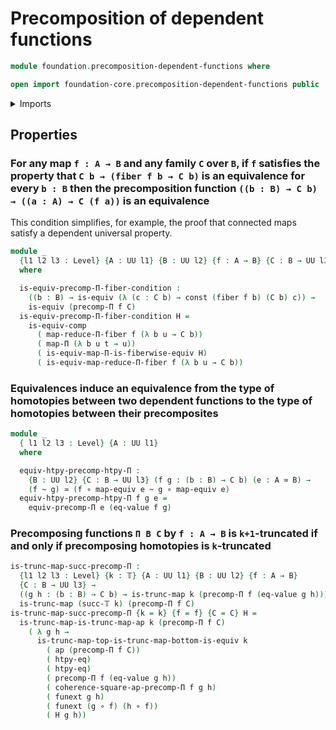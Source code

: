 # Precomposition of dependent functions

```agda
module foundation.precomposition-dependent-functions where

open import foundation-core.precomposition-dependent-functions public
```

<details><summary>Imports</summary>

```agda
open import foundation.action-on-identifications-dependent-functions
open import foundation.action-on-identifications-functions
open import foundation.dependent-pair-types
open import foundation.dependent-universal-property-equivalences
open import foundation.function-extensionality
open import foundation.truncation-levels
open import foundation.universal-property-fibers-of-maps
open import foundation.universe-levels

open import foundation-core.coherently-invertible-maps
open import foundation-core.constant-maps
open import foundation-core.equivalences
open import foundation-core.fibers-of-maps
open import foundation-core.function-types
open import foundation-core.functoriality-dependent-function-types
open import foundation-core.homotopies
open import foundation-core.identity-types
open import foundation-core.path-split-maps
open import foundation-core.transport-along-identifications
open import foundation-core.truncated-maps
```

</details>

## Properties

### For any map `f : A → B` and any family `C` over `B`, if `f` satisfies the property that `C b → (fiber f b → C b)` is an equivalence for every `b : B` then the precomposition function `((b : B) → C b) → ((a : A) → C (f a))` is an equivalence

This condition simplifies, for example, the proof that connected maps satisfy a
dependent universal property.

```agda
module _
  {l1 l2 l3 : Level} {A : UU l1} {B : UU l2} {f : A → B} {C : B → UU l3}
  where

  is-equiv-precomp-Π-fiber-condition :
    ((b : B) → is-equiv (λ (c : C b) → const (fiber f b) (C b) c)) →
    is-equiv (precomp-Π f C)
  is-equiv-precomp-Π-fiber-condition H =
    is-equiv-comp
      ( map-reduce-Π-fiber f (λ b u → C b))
      ( map-Π (λ b u t → u))
      ( is-equiv-map-Π-is-fiberwise-equiv H)
      ( is-equiv-map-reduce-Π-fiber f (λ b u → C b))
```

### Equivalences induce an equivalence from the type of homotopies between two dependent functions to the type of homotopies between their precomposites

```agda
module _
  { l1 l2 l3 : Level} {A : UU l1}
  where

  equiv-htpy-precomp-htpy-Π :
    {B : UU l2} {C : B → UU l3} (f g : (b : B) → C b) (e : A ≃ B) →
    (f ~ g) ≃ (f ∘ map-equiv e ~ g ∘ map-equiv e)
  equiv-htpy-precomp-htpy-Π f g e =
    equiv-precomp-Π e (eq-value f g)
```

### Precomposing functions `Π B C` by `f : A → B` is `k+1`-truncated if and only if precomposing homotopies is `k`-truncated

```agda
is-trunc-map-succ-precomp-Π :
  {l1 l2 l3 : Level} {k : 𝕋} {A : UU l1} {B : UU l2} {f : A → B}
  {C : B → UU l3} →
  ((g h : (b : B) → C b) → is-trunc-map k (precomp-Π f (eq-value g h))) →
  is-trunc-map (succ-𝕋 k) (precomp-Π f C)
is-trunc-map-succ-precomp-Π {k = k} {f = f} {C = C} H =
  is-trunc-map-is-trunc-map-ap k (precomp-Π f C)
    ( λ g h →
      is-trunc-map-top-is-trunc-map-bottom-is-equiv k
        ( ap (precomp-Π f C))
        ( htpy-eq)
        ( htpy-eq)
        ( precomp-Π f (eq-value g h))
        ( coherence-square-ap-precomp-Π f g h)
        ( funext g h)
        ( funext (g ∘ f) (h ∘ f))
        ( H g h))
```
